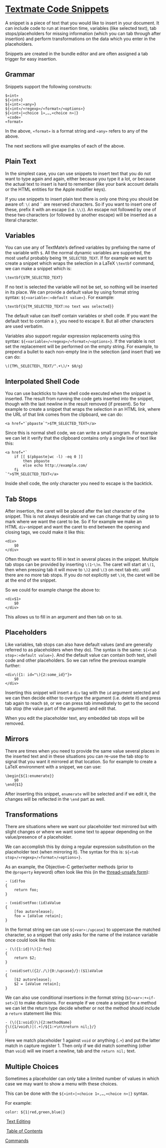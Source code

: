 # [Textmate Code Snippets](https://macromates.com/textmate/manual/snippets)


A snippet is a piece of text that you would like to insert in your document. It can include code to run at insertion time, variables (like selected text), tab stops/placeholders for missing information (which you can tab through after insertion) and perform transformations on the data which you enter in the placeholders.

Snippets are created in the bundle editor and are often assigned a tab trigger for easy insertion.

## Grammar

Snippets support the following constructs:

```
$«int»
${«int»}
${«int»:«any»}
${«int»/«regexp»/«format»/«options»}
${«int»|«choice 1»,…,«choice n»|}
`«code»`
«format»
```

In the above, `«format»` is a format string and `«any»` refers to any of the above.

The next sections will give examples of each of the above.

## Plain Text

In the simplest case, you can use snippets to insert text that you do not want to type again and again, either because you type it a lot, or because the actual text to insert is hard to remember (like your bank account details or the HTML entities for the Apple modifier keys).

If you use snippets to insert plain text there is only one thing you should be aware of: `\(` and `` ` `` are reserved characters. So if you want to insert one of these, prefix it with an escape (i.e. `\\)`). An escape not followed by one of these two characters (or followed by another escape) will be inserted as a literal character.

## Variables

You can use any of TextMate’s defined variables by prefixing the name of the variable with `$`. All the normal dynamic variables are supported, the most useful probably being `TM_SELECTED_TEXT`. If for example we want to create a snippet which wraps the selection in a LaTeX `\textbf` command, we can make a snippet which is:

```
\textbf{$TM_SELECTED_TEXT}
```

If no text is selected the variable will not be set, so nothing will be inserted in its place. We can provide a default value by using format string syntax: `${«variable»:«default value»}`. For example:

```
\textbf{${TM_SELECTED_TEXT:no text was selected}}
```

The default value can itself contain variables or shell code. If you want the default text to contain a `}`, you need to escape it. But all other characters are used verbatim.

Variables also support regular expression replacements using this syntax: `${«variable»/«regexp»/«format»/«options»}`. If the variable is not set the replacement will be performed on the empty string. For example, to prepend a bullet to each non-empty line in the selection (and insert that) we can do:

```
\({TM\_SELECTED\_TEXT/^.+\)/• $0/g}
```

## Interpolated Shell Code

You can use backticks to have shell code executed when the snippet is inserted. The result from running the code gets inserted into the snippet, though with the last newline in the result removed (if present). So for example to create a snippet that wraps the selection in an HTML link, where the URL of that link comes from the clipboard, we can do:

```
<a href="`pbpaste`">$TM_SELECTED_TEXT</a>
```

Since this is normal shell code, we can write a small program. For example we can let it verify that the clipboard contains only a single line of text like this:

```
<a href="`
    if [[ $(pbpaste|wc -l) -eq 0 ]]
        then pbpaste
        else echo http://example.com/
    fi
`">$TM_SELECTED_TEXT</a>
```

Inside shell code, the only character you need to escape is the backtick.

## Tab Stops

After insertion, the caret will be placed after the last character of the snippet. This is not always desirable and we can change that by using `$0` to mark where we want the caret to be. So if for example we make an HTML `div`-snippet and want the caret to end between the opening and closing tags, we could make it like this:

```
<div>
    $0
</div>
```

Often though we want to fill in text in several places in the snippet. Multiple tab stops can be provided by inserting `\(1`-`\)n`. The caret will start at `\(1`, then when pressing tab it will move to `\)2` and `\(3` on next tab etc. until there are no more tab stops. If you do not explicitly set `\)0`, the caret will be at the end of the snippet.

So we could for example change the above to:

```
<div$1>
    $0
</div>
```

This allows us to fill in an argument and then tab on to `$0`.

## Placeholders

Like variables, tab stops can also have default values (and are generally referred to as placeholders when they do). The syntax is the same: `${«tab stop»:«default value»}`. And the default value can contain both text, shell code and other placeholders. So we can refine the previous example further:

```
<div\({1: id="\){2:some_id}"}>
    $0
</div>
```

Inserting this snippet will insert a `div` tag with the `id` argument selected and we can then decide either to overtype the argument (i.e. delete it) and press tab again to reach `$0`, or we can press tab immediately to get to the second tab stop (the value part of the argument) and edit that.

When you edit the placeholder text, any embedded tab stops will be removed.

## Mirrors

There are times when you need to provide the same value several places in the inserted text and in these situations you can re-use the tab stop to signal that you want it mirrored at that location. So for example to create a LaTeX environment with a snippet, we can use:

```
\begin{${1:enumerate}}
    $0
\end{$1}
```

After inserting this snippet, `enumerate` will be selected and if we edit it, the changes will be reflected in the `\end` part as well.

## Transformations

There are situations where we want our placeholder text mirrored but with slight changes or where we want some text to appear depending on the value/presence of a placeholder.

We can accomplish this by doing a regular expression substitution on the placeholder text (when mirroring it). The syntax for this is: `${«tab stop»/«regexp»/«format»/«options»}`.

As an example, the Objective-C getter/setter methods (prior to the `@property` keyword) often look like this (in the [thread-unsafe form](http://ticket.macromates.com/show?ticket_id=E11D9EAF)):

```
- (id)foo
{
    return foo;
}

- (void)setFoo:(id)aValue
{
    [foo autorelease];
    foo = [aValue retain];
}
```

In the format string we can use `${«var»:/upcase}` to uppercase the matched character, so a snippet that only asks for the name of the instance variable once could look like this:

```
- (\({1:id})\){2:foo}
{
    return $2;
}

- (void)set\({2/./\){0:/upcase}/}:($1)aValue
{
    [$2 autorelease];
    $2 = [aValue retain];
}
```

We can also use conditional insertions in the format string (`${«var»:+«if-set»}`) to make decisions. For example if we create a snippet for a method we can let the return type decide whether or not the method should include a `return` statement like this:

```
- (\({1:void})\){2:methodName}
{\({1/void\)|(.+)/${1:+\n\treturn nil;}/}
}
```

Here we match placeholder 1 against `void` or anything (`.+`) and put the latter match in capture register 1. Then only if we did match something (other than `void`) will we insert a newline, tab and the `return nil;` text.

## Multiple Choices

Sometimes a placeholder can only take a limited number of values in which case we may want to show a menu with these choices.

This can be done with the `${«int»|«choice 1»,…,«choice n»|}` syntax.

For example:

```
color: ${1|red,green,blue|}
```

 [Text Editing](https://macromates.com/textmate/manual/text-editing)

 [Table of Contents](https://macromates.com/textmate/manual/)

[Commands](https://macromates.com/textmate/manual/commands) 